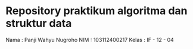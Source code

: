 # Repository praktikum algoritma dan struktur data

 Nama : Panji Wahyu Nugroho
 NIM : 103112400217
 Kelas : IF - 12 - 04
